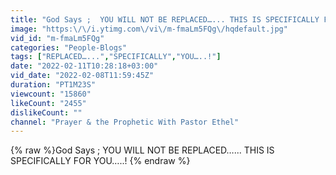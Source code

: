 ```yaml
---
title: "God Says ;  YOU WILL NOT BE REPLACED…... THIS IS SPECIFICALLY FOR YOU…..!"
image: "https:\/\/i.ytimg.com\/vi\/m-fmaLm5FQg\/hqdefault.jpg"
vid_id: "m-fmaLm5FQg"
categories: "People-Blogs"
tags: ["REPLACED…...","SPECIFICALLY","YOU…..!"]
date: "2022-02-11T10:28:18+03:00"
vid_date: "2022-02-08T11:59:45Z"
duration: "PT1M23S"
viewcount: "15860"
likeCount: "2455"
dislikeCount: ""
channel: "Prayer & the Prophetic With Pastor Ethel"
---
```

{% raw %}God Says ;  YOU WILL NOT BE REPLACED…... THIS IS SPECIFICALLY FOR YOU…..! {% endraw %}
